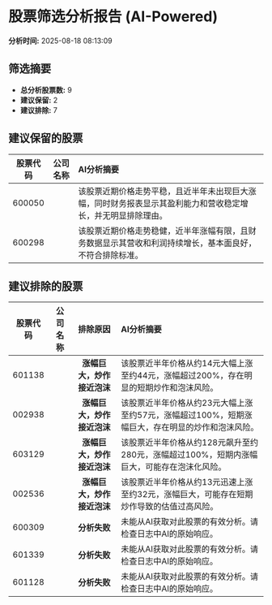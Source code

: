 # 股票筛选分析报告 (AI-Powered)

**分析时间:** 2025-08-18 08:13:09

## 筛选摘要

- **总分析股票数:** 9
- **建议保留:** 2
- **建议排除:** 7

## 建议保留的股票

| 股票代码 | 公司名称 | AI分析摘要 |
|:---:|:---:|:---|
| 600050 |  | 该股票近期价格走势平稳，且近半年未出现巨大涨幅，同时财务报表显示其盈利能力和营收稳定增长，并无明显排除理由。 |
| 600298 |  | 该股票近期价格走势稳健，近半年涨幅有限，且财务数据显示其营收和利润持续增长，基本面良好，不符合排除标准。 |

## 建议排除的股票

| 股票代码 | 公司名称 | 排除原因 | AI分析摘要 |
|:---:|:---:|:---:|:---|
| 601138 |  | **涨幅巨大，炒作接近泡沫** | 该股票近半年价格从约14元大幅上涨至约44元，涨幅超过200%，存在明显的短期炒作和泡沫风险。 |
| 002938 |  | **涨幅巨大，炒作接近泡沫** | 该股票近半年价格从约23元大幅上涨至约57元，涨幅超过100%，短期涨幅巨大，存在明显的炒作和泡沫风险。 |
| 603129 |  | **涨幅巨大，炒作接近泡沫** | 该股票近半年价格从约128元飙升至约280元，涨幅超过100%，短期内涨幅巨大，可能存在泡沫化风险。 |
| 002536 |  | **涨幅巨大，炒作接近泡沫** | 该股票近半年价格从约13元迅速上涨至约32元，涨幅巨大，可能存在短期炒作导致的估值过高风险。 |
| 600309 |  | **分析失败** | 未能从AI获取对此股票的有效分析。请检查日志中AI的原始响应。 |
| 601339 |  | **分析失败** | 未能从AI获取对此股票的有效分析。请检查日志中AI的原始响应。 |
| 601128 |  | **分析失败** | 未能从AI获取对此股票的有效分析。请检查日志中AI的原始响应。 |
